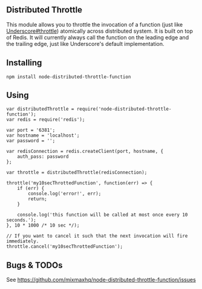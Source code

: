 ## Distributed Throttle

This module allows you to throttle the invocation of a function (just like [Underscore#throttle](http://underscorejs.org/#throttle)) atomically across distributed system. It is built on top of Redis. It will currently always call the function on the leading edge and the trailing edge, just like Underscore's default implementation.

## Installing 

`npm install node-distributed-throttle-function`

## Using

```
var distributedThrottle = require('node-distributed-throttle-function');
var redis = require('redis');

var port = '6381';
var hostname = 'localhost';
var password = '';

var redisConnection = redis.createClient(port, hostname, {
	auth_pass: password
};

var throttle = distributedThrottle(redisConnection);

throttle('my10secThrottedFunction', function(err) => {
	if (err) {
		console.log('error!', err);
		return;
	}

	console.log('this function will be called at most once every 10 seconds.');
}, 10 * 1000 /* 10 sec */);

// If you want to cancel it such that the next invocation will fire immediately.
throttle.cancel('my10secThrottedFunction');

```

## Bugs & TODOs

See <https://github.com/mixmaxhq/node-distributed-throttle-function/issues>